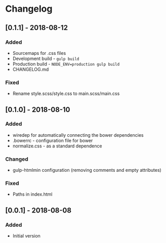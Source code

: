 # Changelog

## [0.1.1] - 2018-08-12
### Added
- Sourcemaps for .css files
- Development build - ```gulp build```
- Production build - ```NODE_ENV=production gulp build```
- CHANGELOG.md
### Fixed
- Rename style.scss/style.css to main.scss/main.css

## [0.1.0] - 2018-08-10

### Added
- wiredep for automatically connecting the bower dependencies
- .bowerrc - configuration file for bower
- normalize.css - as a standard dependence

### Changed
- gulp-htmlmin configuration (removing comments and empty attributes)

### Fixed
- Paths in index.html

## [0.0.1] - 2018-08-08
### Added
- Initial version
